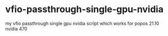 # vfio-passthrough-single-gpu-nvidia
my vfio passthrough single gpu nvidia script which works for popos 21.10 nvidia 470
